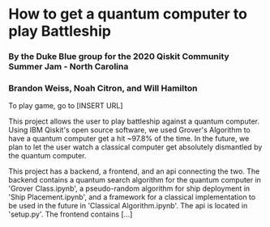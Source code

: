 # How to get a quantum computer to play Battleship
### By the Duke Blue group for the 2020 Qiskit Community Summer Jam - North Carolina
### Brandon Weiss, Noah Citron, and Will Hamilton

To play game, go to [INSERT URL]

This project allows the user to play battleship against a quantum computer. Using IBM Qiskit's open source software, we 
used Grover's Algorithm to have a quantum computer get a hit ~97.8% of the time. In the future, we plan to let the user 
watch a classical computer get absolutely dismantled by the quantum computer.

This project has a backend, a frontend, and an api connecting the two. The backend contains a quantum search algorithm
for the quantum computer in 'Grover Class.ipynb', a pseudo-random algorithm for ship deployment in 'Ship Placement.ipynb',
and a framework for a classical implementation to be used in the future in 'Classical Algorithm.ipynb'. The api is located
in 'setup.py'. The frontend contains [...]
